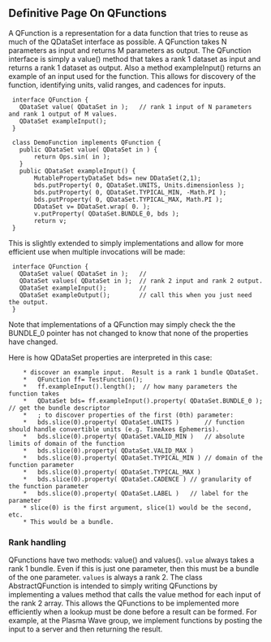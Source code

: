 ## Definitive Page On QFunctions

A QFunction is a representation for a data function that tries to reuse
as much of the QDataSet interface as possible. A QFunction takes N
parameters as input and returns M parameters as output. The QFunction
interface is simply a value() method that takes a rank 1 dataset as
input and returns a rank 1 dataset as output. Also a method
exampleInput() returns an example of an input used for the function.
This allows for discovery of the function, identifying units, valid
ranges, and cadences for inputs.

``` 
 interface QFunction {
   QDataSet value( QDataSet in );   // rank 1 input of N parameters and rank 1 output of M values.
   QDataSet exampleInput();
 }
```

``` 
 class DemoFunction implements QFunction {
   public QDataSet value( QDataSet in ) {
       return Ops.sin( in );
   }
   public QDataSet exampleInput() {
       MutablePropertyDataSet bds= new DDataSet(2,1);
       bds.putProperty( 0, QDataSet.UNITS, Units.dimensionless );
       bds.putProperty( 0, QDataSet.TYPICAL_MIN, -Math.PI );
       bds.putProperty( 0, QDataSet.TYPICAL_MAX, Math.PI );
       DDataSet v= DDataSet.wrap( 0. );
       v.putProperty( QDataSet.BUNDLE_0, bds );        
       return v;
 }
```

This is slightly extended to simply implementations and allow for more
efficient use when multiple invocations will be made:

``` 
 interface QFunction {
   QDataSet value( QDataSet in );   //
   QDataSet values( QDataSet in );  // rank 2 input and rank 2 output.
   QDataSet exampleInput();         // 
   QDataSet exampleOutput();        // call this when you just need the output.
 }
```

Note that implementations of a QFunction may simply check the the
BUNDLE\_0 pointer has not changed to know that none of the properties
have changed.
 
Here is how QDataSet properties are interpreted in this case:

``` 
    * discover an example input.  Result is a rank 1 bundle QDataSet.
    *   QFunction ff= TestFunction();
    *   ff.exampleInput().length();  // how many parameters the function takes
    *   QDataSet bds= ff.exampleInput().property( QDataSet.BUNDLE_0 );  // get the bundle descriptor
    *   ; to discover properties of the first (0th) parameter:
    *   bds.slice(0).property( QDataSet.UNITS )       // function should handle convertible units (e.g. TimeAxes Ephemeris).
    *   bds.slice(0).property( QDataSet.VALID_MIN )   // absolute limits of domain of the function
    *   bds.slice(0).property( QDataSet.VALID_MAX )
    *   bds.slice(0).property( QDataSet.TYPICAL_MIN ) // domain of the function parameter
    *   bds.slice(0).property( QDataSet.TYPICAL_MAX )
    *   bds.slice(0).property( QDataSet.CADENCE ) // granularity of the function parameter
    *   bds.slice(0).property( QDataSet.LABEL )   // label for the parameter
    * slice(0) is the first argument, slice(1) would be the second, etc.
    * This would be a bundle.
```
###  Rank handling 

QFunctions have two methods: value() and values(). `value` always takes
a rank 1 bundle. Even if this is just one parameter, then this must be a
bundle of the one parameter. `values` is always a rank 2. The class
AbstractQFunction is intended to simply writing QFunctions by
implementing a values method that calls the value method for each input
of the rank 2 array. This allows the QFunctions to be implemented more
efficiently when a lookup must be done before a result can be formed.
For example, at the Plasma Wave group, we implement functions by posting
the input to a server and then returning the result.

